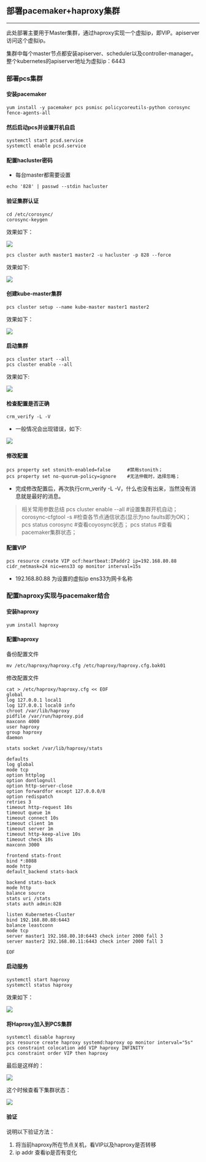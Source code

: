 ## 部署pacemaker+haproxy集群
---
此处部署主要用于Master集群，通过haproxy实现一个虚拟ip，即VIP。apiserver访问这个虚拟ip。

集群中每个master节点都安装apiserver、scheduler以及controller-manager。整个kubernetes的apiserver地址为虚拟ip：6443


### 部署pcs集群

#### 安装pacemaker

```
yum install -y pacemaker pcs psmisc policycoreutils-python corosync fence-agents-all
```

#### 然后启动pcs并设置开机自启

```
systemctl start pcsd.service
systemctl enable pcsd.service
```


####  配置hacluster密码

- 每台master都需要设置

```
echo '828' | passwd --stdin hacluster
```

#### 验证集群认证
```
cd /etc/corosync/
corosync-keygen
```


效果如下：

![](assets/markdown-img-paste-20170907085807967.png)

```
pcs cluster auth master1 master2 -u hacluster -p 828 --force
```

效果如下:

![](assets/markdown-img-paste-20170907090148408.png)



#### 创建kube-master集群


```
pcs cluster setup --name kube-master master1 master2
```


效果如下：

![](assets/markdown-img-paste-20170907090340516.png)

#### 启动集群

```
pcs cluster start --all
pcs cluster enable --all
```


效果如下:

![](assets/markdown-img-paste-20170907090433803.png)



#### 检查配置是否正确

```
crm_verify -L -V
```

- 一般情况会出现错误，如下:

![](assets/markdown-img-paste-2017090709060276.png)


#### 修改配置

```
pcs property set stonith-enabled=false      #禁用stonith；
pcs property set no-quorum-policy=ignore    #无法仲裁时，选择忽略；
```

- 完成修改配置后，再次执行crm_verify -L -V，什么也没有出来，当然没有消息就是最好的消息。



> 相关常用参数总结
> pcs cluster enable --all                    #设置集群开机自动；
>corosync-cfgtool -s                         #检查各节点通信状态(显示为no faults即为OK)；
>pcs status corosync                         #查看coyosync状态；
>pcs status                                  #查看pacemaker集群状态；



#### 配置VIP


```
pcs resource create VIP ocf:heartbeat:IPaddr2 ip=192.168.80.88 cidr_netmask=24 nic=ens33 op monitor interval=15s
```

- 192.168.80.88 为设置的虚拟ip
  ens33为网卡名称



### 配置haproxy实现与pacemaker结合


#### 安装haproxy

```
yum install haproxy
```


#### 配置haproxy

备份配置文件

```
mv /etc/haproxy/haproxy.cfg /etc/haproxy/haproxy.cfg.bak01
```

修改配置文件

```
cat > /etc/haproxy/haproxy.cfg << EOF
global
log 127.0.0.1 local1
log 127.0.0.1 local0 info
chroot /var/lib/haproxy
pidfile /var/run/haproxy.pid
maxconn 4000
user haproxy
group haproxy
daemon

stats socket /var/lib/haproxy/stats

defaults
log global
mode tcp
option httplog
option dontlognull
option http-server-close
option forwardfor except 127.0.0.0/8
option redispatch
retries 3
timeout http-request 10s
timeout queue 1m
timeout connect 10s
timeout client 1m
timeout server 1m
timeout http-keep-alive 10s
timeout check 10s
maxconn 3000

frontend stats-front
bind *:8088
mode http
default_backend stats-back

backend stats-back
mode http
balance source
stats uri /stats
stats auth admin:828

listen Kubernetes-Cluster
bind 192.168.80.88:6443
balance leastconn
mode tcp
server master1 192.168.80.10:6443 check inter 2000 fall 3
server master2 192.168.80.11:6443 check inter 2000 fall 3

EOF
```


#### 启动服务

```
systemctl start haproxy
systemctl status haproxy
```


效果如下：


![](assets/markdown-img-paste-20170907092419936.png)



#### 将Haproxy加入到PCS集群

```
systemctl disable haproxy
pcs resource create haproxy systemd:haproxy op monitor interval="5s"
pcs constraint colocation add VIP haproxy INFINITY  
pcs constraint order VIP then haproxy
```


最后是这样的：

![](assets/markdown-img-paste-20170907092728111.png)



这个时候查看下集群状态：


![](assets/markdown-img-paste-20170907092814817.png)


#### 验证

说明以下验证方法：

1. 将当前haproxy所在节点关机，看VIP以及haproxy是否转移
2. ip addr 查看ip是否有变化
